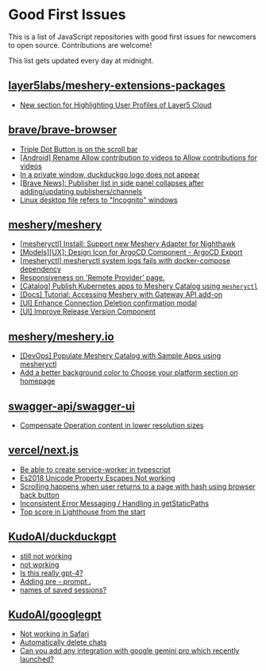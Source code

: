# Good First Issues

This is a list of JavaScript repositories with good first issues for newcomers to open source. Contributions are welcome!

This list gets updated every day at midnight.

## [layer5labs/meshery-extensions-packages](https://github.com/layer5labs/meshery-extensions-packages)

- [New section for Highlighting User Profiles of Layer5 Cloud](https://github.com/layer5labs/meshery-extensions-packages/issues/128)

## [brave/brave-browser](https://github.com/brave/brave-browser)

- [Triple Dot Button is on the  scroll bar ](https://github.com/brave/brave-browser/issues/36298)
- [[Android] Rename Allow contribution to videos to Allow contributions for videos](https://github.com/brave/brave-browser/issues/17896)
- [In a private window, duckduckgo logo does not appear](https://github.com/brave/brave-browser/issues/18931)
- [[Brave News]: Publisher list in side panel collapses after adding/updating publishers/channels](https://github.com/brave/brave-browser/issues/36550)
- [Linux desktop file refers to "Incognito" windows](https://github.com/brave/brave-browser/issues/37623)

## [meshery/meshery](https://github.com/meshery/meshery)

- [[mesheryctl] Install: Support new Meshery Adapter for Nighthawk](https://github.com/meshery/meshery/issues/10371)
- [[Models][UX]: Design Icon for ArgoCD Component - ArgoCD Export](https://github.com/meshery/meshery/issues/10294)
- [[mesheryctl] mesheryctl system logs fails with docker-compose dependency](https://github.com/meshery/meshery/issues/10777)
- [Responsiveness on 'Remote Provider' page.](https://github.com/meshery/meshery/issues/10743)
- [[Catalog] Publish Kubernetes apps to Meshery Catalog using `mesheryctl`](https://github.com/meshery/meshery/issues/10444)
- [[Docs] Tutorial: Accessing Meshery with Gateway API add-on](https://github.com/meshery/meshery/issues/10333)
- [[UI] Enhance Connection Deletion confirmation modal](https://github.com/meshery/meshery/issues/10558)
- [[UI] Improve Release Version Component](https://github.com/meshery/meshery/issues/9569)

## [meshery/meshery.io](https://github.com/meshery/meshery.io)

- [[DevOps] Populate Meshery Catalog with Sample Apps using mesheryctl](https://github.com/meshery/meshery.io/issues/1650)
- [Add a better background color to Choose your platform section on homepage](https://github.com/meshery/meshery.io/issues/1735)

## [swagger-api/swagger-ui](https://github.com/swagger-api/swagger-ui)

- [Compensate Operation content in lower resolution sizes](https://github.com/swagger-api/swagger-ui/issues/8940)

## [vercel/next.js](https://github.com/vercel/next.js)

- [Be able to create service-worker in typescript](https://github.com/vercel/next.js/issues/33863)
- [Es2018 Unicode Property Escapes Not working](https://github.com/vercel/next.js/issues/19303)
- [Scrolling happens when user returns to a page with hash using browser back button](https://github.com/vercel/next.js/issues/13653)
- [Inconsistent Error Messaging / Handling in getStaticPaths](https://github.com/vercel/next.js/issues/41281)
- [Top score in Lighthouse from the start](https://github.com/vercel/next.js/issues/40418)

## [KudoAI/duckduckgpt](https://github.com/KudoAI/duckduckgpt)

- [still not working](https://github.com/KudoAI/duckduckgpt/issues/46)
- [not working](https://github.com/KudoAI/duckduckgpt/issues/44)
- [Is this really gpt-4? ](https://github.com/KudoAI/duckduckgpt/issues/27)
- [Adding pre - prompt .](https://github.com/KudoAI/duckduckgpt/issues/20)
- [names of saved sessions?](https://github.com/KudoAI/duckduckgpt/issues/13)

## [KudoAI/googlegpt](https://github.com/KudoAI/googlegpt)

- [Not working in Safari](https://github.com/KudoAI/googlegpt/issues/33)
- [Automatically delete chats](https://github.com/KudoAI/googlegpt/issues/2)
- [Can you add any integration with google gemini pro which recently launched?](https://github.com/KudoAI/googlegpt/issues/10)

